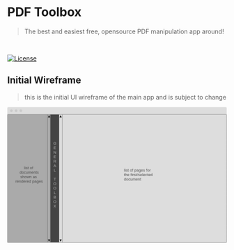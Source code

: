 # PDF Toolbox
> The best and easiest free, opensource PDF manipulation app around!
<br>

[![License](http://img.shields.io/:license-mit-blue.svg?style=flat-square)](http://badges.mit-license.org)

## Initial Wireframe
> this is the initial UI wireframe of the main app and is subject to change

[![wireframe PNG](https://github.com/Cheeseman5/PdfToolbox/blob/add-docs/docs/images/layout_wireframe_initial_overview.PNG?raw=true)]()
